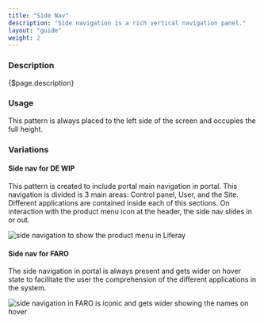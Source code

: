 ```yaml
---
title: "Side Nav"
description: "Side navigation is a rich vertical navigation panel."
layout: "guide"
weight: 2
---
```


### Description

{$page.description}

### Usage

This pattern is always placed to the left side of the screen and occupies the full height.

### Variations

#### Side nav for DE WIP

This pattern is created to include portal main navigation in portal. This navigation is divided is 3 main areas: Control panel, User, and the Site. Different applications are contained inside each of this sections. On interaction with the product menu icon at the header, the side nav slides in or out.

![side navigation to show the product menu in Liferay](../../../images/SideNav.png)

#### Side nav for FARO

The side navigation in portal is always present and gets wider on hover state to facilitate the user the comprehension of the different applications in the system.

![side navigation in FARO is iconic and gets wider showing the names on hover](../../../images/ProductMenuFaro.png)